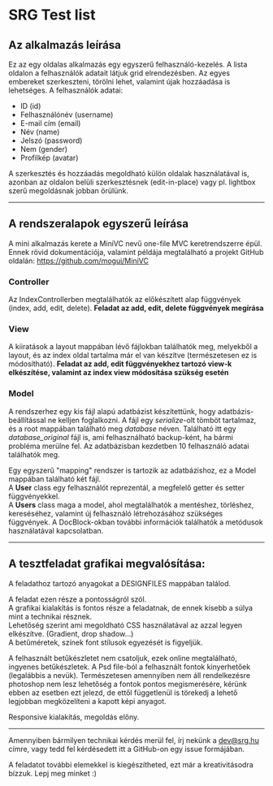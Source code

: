 # SRG Test list

## Az alkalmazás leírása

Ez az egy oldalas alkalmazás egy egyszerű felhasználó-kezelés. A lista oldalon a felhasználók adatait látjuk grid elrendezésben. Az egyes embereket szerkeszteni, törölni lehet, valamint újak hozzáadása is lehetséges.
A felhasználók adatai:
* ID (id)
* Felhasználónév (username)
* E-mail cím (email)
* Név (name)
* Jelszó (password)
* Nem (gender)
* Profilkép (avatar) 

A szerkesztés és hozzáadás megoldható külön oldalak használatával is, azonban az oldalon belüli szerkesztésnek (edit-in-place) vagy pl. lightbox szerű megoldásnak jobban örülünk.

------

## A rendszeralapok egyszerű leírása

A mini alkalmazás kerete a MiniVC nevű one-file MVC keretrendszerre épül. Ennek rövid dokumentációja, valamint példája megtalálható a projekt GitHub oldalán: https://github.com/mogui/MiniVC

### Controller

Az IndexControllerben megtalálhatók az előkészített alap függvények (index, add, edit, delete). **Feladat az add, edit, delete függvények megírása**

### View

A kiiratások a layout mappában lévő fájlokban találhatók meg, melyekből a layout, és az index oldal tartalma már el van készítve (természetesen ez is módosítható). **Feladat az add, edit függvényekhez tartozó view-k elkészítése, valamint az index view módosítása szükség esetén**

### Model

A rendszerhez egy kis fájl alapú adatbázist készítettünk, hogy adatbázis-beállítással ne kelljen foglalkozni. A fájl egy *serialize*-olt tömböt tartalmaz, és a root mappában található meg *database* néven. Található itt egy *database_original* fájl is, ami felhasználható backup-ként, ha bármi probléma merülne fel. Az adatbázisban kezdetben 10 felhasználó adatai találhatók meg.

Egy egyszerű "mapping" rendszer is tartozik az adatbázishoz, ez a Model mappában található két fájl.   
A **User** class egy felhasználót reprezentál, a megfelelő getter és setter függvényekkel.    
A **Users** class maga a model, ahol megtalálhatók a mentéshez, törléshez, kereséséhez, valamint új felhasználó létrehozásához szükséges függvények. A DocBlock-okban további információk találhatók a metódusok használatával kapcsolatban.

------

## A tesztfeladat grafikai megvalósítása:

A feladathoz tartozó anyagokat a DESIGNFILES mappában találod.

A feladat ezen része a pontosságról szól.   
A grafikai kialakítás is fontos része a feladatnak, de ennek kisebb a súlya mint a technikai résznek.   
Lehetőség szerint ami megoldható CSS használatával az azzal legyen elkészítve. (Gradient, drop shadow...)   
A betűméretek, színek font stílusok egyezését is figyeljük.   

A felhasznált betűkészletet nem csatoljuk, ezek online megtalálható, ingyenes betűkészletek. A Psd file-ból a felhasznált fontok kinyerhetőek (legalábbis a nevük). Természetesen amennyiben nem áll rendelkezésre photoshop nem lesz lehetőség a fontok pontos megismerésére, kérünk ebben az esetben ezt jelezd, de ettől függetlenül is törekedj a lehető legjobban megközelíteni a kapott képi anyagot.

Responsive kialakítás, megoldás előny.

------

Amennyiben bármilyen technikai kérdés merül fel, írj nekünk a dev@srg.hu címre, vagy tedd fel kérdésedett itt a GitHub-on egy issue formájában.   

A feladatot további elemekkel is kiegészítheted, ezt már a kreativitásodra bízzuk. Lepj meg minket :)
